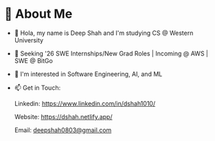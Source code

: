 # 💫 About Me

- 👋 Hola, my name is Deep Shah and I'm studying CS @ Western University
  
- 🔭 Seeking '26 SWE Internships/New Grad Roles | Incoming @ AWS | SWE @ BitGo

- 👀 I'm interested in Software Engineering, AI, and ML

- 📫 Get in Touch:

     Linkedin: https://www.linkedin.com/in/dshah1010/
  
     Website: https://dshah.netlify.app/
  
     Email: deepshah0803@gmail.com
